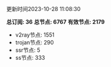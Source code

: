 更新时间2023-10-28 11:08:30

**总订阅: 36**
**总节点: 6767**
**有效节点: 2179**
- v2ray节点: 1551
- trojan节点: 290
- ssr节点: 5
- ss节点: 333
